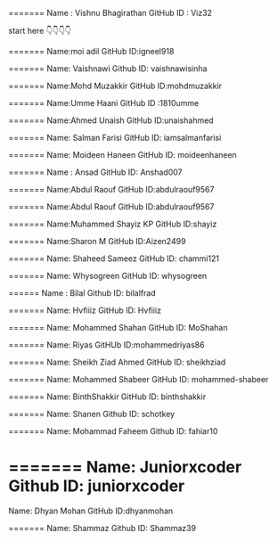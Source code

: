 
=======
Name      : Vishnu Bhagirathan
GitHub ID : Viz32


start here 👇👇👇👇

=======
Name:moi adil
GitHub ID:igneel918

=======
Name: Vaishnawi
Github ID: vaishnawisinha

=======
Name:Mohd Muzakkir
GitHub ID:mohdmuzakkir

=======
Name:Umme Haani
GitHub ID :1810umme

=======
Name:Ahmed Unaish
GitHub ID:unaishahmed

=======
Name: Salman Farisi
GitHub ID: iamsalmanfarisi

=======
Name: Moideen Haneen
GitHub ID: moideenhaneen

=======
Name : Ansad
GitHub ID: Anshad007

=======
Name:Abdul Raouf
GitHub ID:abdulraouf9567

=======
Name:Abdul Raouf
GitHub ID:abdulraouf9567

=======
Name:Muhammed Shayiz KP
GitHub ID:shayiz

=======
Name:Sharon M
GitHub ID:Aizen2499

=======
Name: Shaheed Sameez
GitHub ID: chammi121

=======
Name: Whysogreen
GitHub ID: whysogreen

======
Name : Bilal
Github ID: bilalfrad

=======
Name: Hvfiiiz
GitHub ID: Hvfiiiz

=======
Name: Mohammed Shahan
GitHub ID: MoShahan

=======
Name: Riyas
GitHUb ID:mohammedriyas86

=======
Name: Sheikh Ziad Ahmed
GitHub ID: sheikhziad

=======
Name: Mohammed Shabeer
GitHub ID: mohammed-shabeer

=======
Name: BinthShakkir
GitHub ID: binthshakkir

=======
Name: Shanen
Github ID: schotkey

=======
Name: Mohammad Faheem
Github ID: fahiar10

=======
Name: Juniorxcoder
Github ID: juniorxcoder
=======
Name: Dhyan Mohan
GitHub ID:dhyanmohan

=======
Name: Shammaz
Github ID: Shammaz39